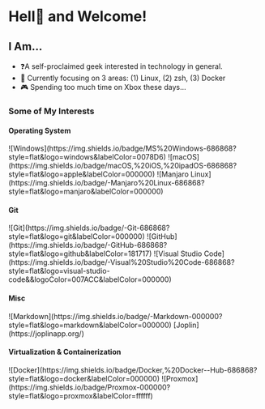 <h1> Hell👹 and Welcome!</h2>

<h2> I Am... </h3>

- ❓A self-proclaimed geek interested in technology in general.
- 🔎 Currently focusing on 3 areas: (1) Linux, (2) zsh, (3) Docker
- 🎮 Spending too much time on Xbox these days...

<h3>Some of My Interests</h3>

<h4>Operating System</h4>  
![Windows](https://img.shields.io/badge/MS%20Windows-686868?style=flat&logo=windows&labelColor=0078D6) ![macOS](https://img.shields.io/badge/macOS,%20iOS,%20ipadOS-686868?style=flat&logo=apple&labelColor=000000) ![Manjaro Linux](https://img.shields.io/badge/-Manjaro%20Linux-686868?style=flat&logo=manjaro&labelColor=000000)

<h4>Git</h4>  
   ![Git](https://img.shields.io/badge/-Git-686868?style=flat&logo=git&labelColor=000000)  
   ![GitHub](https://img.shields.io/badge/-GitHub-686868?style=flat&logo=github&labelColor=181717)
  ![Visual Studio Code](https://img.shields.io/badge/-Visual%20Studio%20Code-686868?style=flat&logo=visual-studio-code&&logoColor=007ACC&labelColor=000000)

<h4>Misc</h4>  
   ![Markdown](https://img.shields.io/badge/-Markdown-000000?style=flat&logo=markdown&labelColor=000000)  
   [Joplin](https://joplinapp.org/)

<h4>Virtualization & Containerization</h4>  
   ![Docker](https://img.shields.io/badge/Docker,%20Docker--Hub-686868?style=flat&logo=docker&labelColor=000000)  
   ![Proxmox](https://img.shields.io/badge/Proxmox-000000?style=flat&logo=proxmox&labelColor=ffffff)
